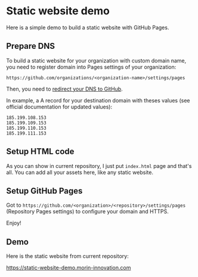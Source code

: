 # Static website demo

Here is a simple demo to build a static website with GitHub Pages.

## Prepare DNS

To build a static website for your organization with custom domain name, you need to register domain into Pages settings of your organization:

`https://github.com/organizations/<organization-name>/settings/pages`

Then, you need to [redirect your DNS to GitHub](https://docs.github.com/pages/configuring-a-custom-domain-for-your-github-pages-site/managing-a-custom-domain-for-your-github-pages-site).

In example, a A record for your destination domain with theses values (see official documentation for updated values):

```
185.199.108.153
185.199.109.153
185.199.110.153
185.199.111.153
```
## Setup HTML code

As you can show in current repository, I just put `index.html` page and that's all. You can add all your assets here, like any static website.

## Setup GitHub Pages

Got to `https://github.com/<organization>/<repository>/settings/pages` (Repository Pages settings) to configure your domain and HTTPS.

Enjoy!

## Demo

Here is the static website from current repository:

https://static-website-demo.morin-innovation.com

